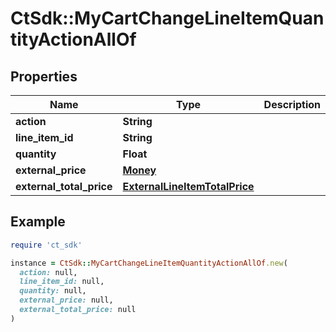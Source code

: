# CtSdk::MyCartChangeLineItemQuantityActionAllOf

## Properties

| Name | Type | Description | Notes |
| ---- | ---- | ----------- | ----- |
| **action** | **String** |  | [optional] |
| **line_item_id** | **String** |  | [optional] |
| **quantity** | **Float** |  | [optional] |
| **external_price** | [**Money**](Money.md) |  | [optional] |
| **external_total_price** | [**ExternalLineItemTotalPrice**](ExternalLineItemTotalPrice.md) |  | [optional] |

## Example

```ruby
require 'ct_sdk'

instance = CtSdk::MyCartChangeLineItemQuantityActionAllOf.new(
  action: null,
  line_item_id: null,
  quantity: null,
  external_price: null,
  external_total_price: null
)
```

